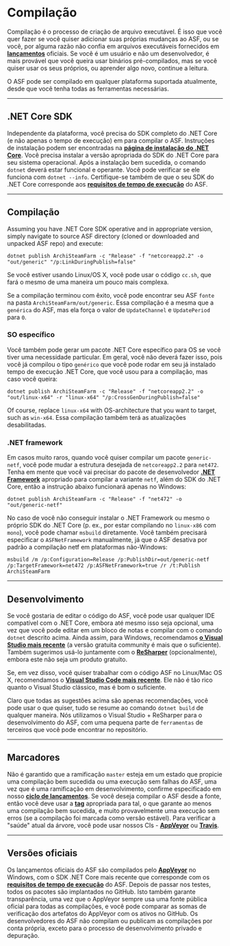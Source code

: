 # Compilação

Compilação é o processo de criação de arquivo executável. É isso que você quer fazer se você quiser adicionar suas próprias mudanças ao ASF, ou se você, por alguma razão não confia em arquivos executáveis fornecidos em **[lançamentos](https://github.com/JustArchiNET/ArchiSteamFarm/releases)** oficiais. Se você é um usuário e não um desenvolvedor, é mais provável que você queira usar binários pré-compilados, mas se você quiser usar os seus próprios, ou aprender algo novo, continue a leitura.

O ASF pode ser compilado em qualquer plataforma suportada atualmente, desde que você tenha todas as ferramentas necessárias.

* * *

## .NET Core SDK

Independente da plataforma, você precisa do SDK completo do .NET Core (e não apenas o tempo de execução) em para compilar o ASF. Instruções de instalação podem ser encontradas na **[página de instalação do .NET Core](https://dotnet.microsoft.com/download)**. Você precisa instalar a versão apropriada do SDK do .NET Core para seu sistema operacional. Após a instalação bem sucedida, o comando `dotnet` deverá estar funcional e operante. Você pode verificar se ele funciona com `dotnet --info`. Certifique-se também de que o seu SDK do .NET Core corresponde aos **[requisitos de tempo de execução](https://github.com/JustArchiNET/ArchiSteamFarm/wiki/Compatibility#runtime-requirements)** do ASF.

* * *

## Compilação

Assuming you have .NET Core SDK operative and in appropriate version, simply navigate to source ASF directory (cloned or downloaded and unpacked ASF repo) and execute:

```shell
dotnet publish ArchiSteamFarm -c "Release" -f "netcoreapp2.2" -o "out/generic" "/p:LinkDuringPublish=false"
```

Se você estiver usando Linux/OS X, você pode usar o código `cc.sh`, que fará o mesmo de uma maneira um pouco mais complexa.

Se a compilação terminou com êxito, você pode encontrar seu ASF `fonte` na pasta `ArchiSteamFarm/out/generic`. Essa compilação é a mesma que a `genérica` do ASF, mas ela força o valor de `UpdateChannel` e `UpdatePeriod` para `0`.

### SO específico

Você também pode gerar um pacote .NET Core específico para OS se você tiver uma necessidade particular. Em geral, você não deverá fazer isso, pois você já compilou o tipo `genérico` que você pode rodar em seu já instalado tempo de execução .NET Core, que você usou para a compilação, mas caso você queira:

```shell
dotnet publish ArchiSteamFarm -c "Release" -f "netcoreapp2.2" -o "out/linux-x64" -r "linux-x64" "/p:CrossGenDuringPublish=false"
```

Of course, replace `linux-x64` with OS-architecture that you want to target, such as `win-x64`. Essa compilação também terá as atualizações desabilitadas.

### .NET framework

Em casos muito raros, quando você quiser compilar um pacote `generic-netf`, você pode mudar a estrutura desejada de `netcoreapp2.2` para `net472`. Tenha em mente que você vai precisar do pacote de desenvolvedor **[.NET Framework](https://dotnet.microsoft.com/download/visual-studio-sdks)** apropriado para compilar a variante `netf`, além do SDK do .NET Core, então a instrução abaixo funcionará apenas no Windows:

```shell
dotnet publish ArchiSteamFarm -c "Release" -f "net472" -o "out/generic-netf"
```

No caso de você não conseguir instalar o .NET Framework ou mesmo o próprio SDK do .NET Core (p. ex., por estar compilando no `linux-x86` com `mono`), você pode chamar `msbuild` diretamente. Você também precisará especificar o `ASFNetFramework` manualmente, já que o ASF desativa por padrão a compilação netf em plataformas não-Windows:

```shell
msbuild /m /p:Configuration=Release /p:PublishDir=out/generic-netf /p:TargetFramework=net472 /p:ASFNetFramework=true /r /t:Publish ArchiSteamFarm
```

* * *

## Desenvolvimento

Se você gostaria de editar o código do ASF, você pode usar qualquer IDE compatível com o .NET Core, embora até mesmo isso seja opcional, uma vez que você pode editar em um bloco de notas e compilar com o comando `dotnet` descrito acima. Ainda assim, para Windows, recomendamos **[o Visual Studio mais recente](https://visualstudio.microsoft.com/downloads)** (a versão gratuita community é mais que o suficiente). Também sugerimos usá-lo juntamente com o **[ReSharper](https://www.jetbrains.com/resharper)** (opcionalmente), embora este não seja um produto gratuito.

Se, em vez disso, você quiser trabalhar com o código ASF no Linux/Mac OS X, recomendamos o **[Visual Studio Code mais recente](https://code.visualstudio.com/download)**. Ele não é tão rico quanto o Visual Studio clássico, mas é bom o suficiente.

Claro que todas as sugestões acima são apenas recomendações, você pode usar o que quiser, tudo se resume ao comando `dotnet build` de qualquer maneira. Nós utilizamos o Visual Studio + ReSharper para o desenvolvimento do ASF, com uma pequena parte de `ferramentas` de terceiros que você pode encontrar no repositório.

* * *

## Marcadores

Não é garantido que a ramificação `master` esteja em um estado que propicie uma compilação bem sucedida ou uma execução sem falhas do ASF, uma vez que é uma ramificação em desenvolvimento, confirme especificado em nosso **[ciclo de lançamentos](https://github.com/JustArchiNET/ArchiSteamFarm/wiki/Release-cycle)**. Se você deseja compilar o ASF desde a fonte, então você deve usar a **[tag](https://github.com/JustArchiNET/ArchiSteamFarm/tags)** apropriada para tal, o que garante ao menos uma compilação bem sucedida, e muito provavelmente uma execução sem erros (se a compilação foi marcada como versão estável). Para verificar a "saúde" atual da árvore, você pode usar nossos CIs - **[AppVeyor](https://ci.appveyor.com/project/JustArchi/ArchiSteamFarm)** ou **[Travis](https://travis-ci.com/JustArchiNET/ArchiSteamFarm)**.

* * *

## Versões oficiais

Os lançamentos oficiais do ASF são compilados pelo **[AppVeyor](https://ci.appveyor.com/project/JustArchi/ArchiSteamFarm)** no Windows, com o SDK .NET Core mais recente que corresponde com os **[requisitos de tempo de execução](https://github.com/JustArchiNET/ArchiSteamFarm/wiki/Compatibility#runtime-requirements)** do ASF. Depois de passar nos testes, todos os pacotes são implantados no GitHub. Isto também garante transparência, uma vez que o AppVeyor sempre usa uma fonte pública oficial para todas as compilações, e você pode comparar as somas de verificação dos artefatos do AppVeyor com os ativos no GitHub. Os desenvolvedores do ASF não compilam ou publicam as compilações por conta própria, exceto para o processo de desenvolvimento privado e depuração.